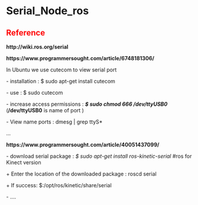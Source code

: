 # Serial_Node_ros
## <font color = "red"> Reference </font>
<p><b>http://wiki.ros.org/serial</b></p>
<p><b>https://www.programmersought.com/article/6748181306/</b></p>
<p>In Ubuntu we use cutecom to view serial port</p>
<p>  - installation : $ sudo apt-get install cutecom </p>
<p>  - use : $ sudo cutecom </p>
<p>  - increase access permissions : <i><b>$ sudo chmod 666 /dev/ttyUSB0</i></b> (<b>/dev/ttyUSB0</b> is name of port )</p>
<p>  - View name ports : dmesg | grep ttyS* </p>
<p>  ...</p>
<p><b>https://www.programmersought.com/article/40051437099/</b></p>
<p>   - download serial package : <i>$ sudo apt-get install ros-kinetic-serial</i> #ros for Kinect version</p>
<p>     +  Enter the location of the downloaded package : roscd serial</p>
<p>     + If success: $:/opt/ros/kinetic/share/serial</p>
<p>   - ....</p>


